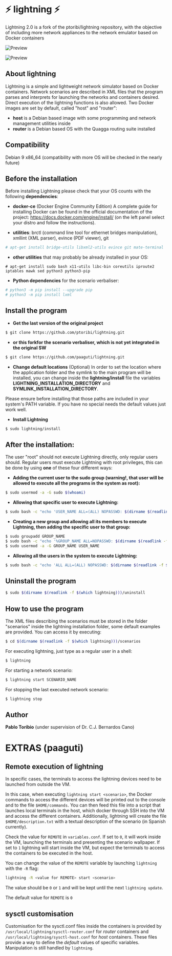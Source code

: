 # :zap: lightning :zap:
Lightning 2.0 is a fork of the ptoribi/lightning repository, with the objective of 
including more network appliances to the network emulator based on Docker containers

![Preview](https://raw.githubusercontent.com/ptoribi/lightning/master/screenshots/screenshot1.png)

![Preview](https://raw.githubusercontent.com/ptoribi/lightning/master/screenshots/screenshot2.png)

## About lightning
Lightning is a simple and lightweight network simulator based on Docker containers.
Network scenarios are described in XML files that the program parses and interprets
for launching the networks and containers desired. Direct execution of the lightning functions is also
allowed.
Two Docker images are set by default, called "host" and "router":
*  **host** is a Debian based image with some programming and network management utilities inside
*  **router** is a Debian based OS with the Quagga routing suite installed

## Compatibility
Debian 9 x86_64 (compatibility with more OS will be checked in the nearly future)

## Before the installation
Before installing Lightning please check that your OS counts with the following **dependencies**:

* **docker-ce** (Docker Engine Community Edition)
A complete guide for installing Docker can be found in the official documentation of the project: https://docs.docker.com/engine/install/ (on the left panel select your distro and follow the instructions).

* **utilities**: brctl (command line tool for ethernet bridges manipulation), xmllint (XML parser), evince (PDF viewer), git
```bash
# apt-get install bridge-utils libxml2-utils evince git mate-terminal
```
* **other utilities** that may probably be already installed in your OS:
```
# apt-get install sudo bash x11-utils libc-bin coreutils iproute2 iptables mawk sed python3 python3-pip
```
* **Python dependencies** for the scenario verbaliser:
``` bash
# python3 -m pip install --upgrade pip
# python3 -m pip install lxml
```

## Install the program
* **Get the last version of the original project**
```bash
$ git clone https://github.com/ptoribi/lightning.git
```
* **or this forkfor the scenario verbaliser, which is not yet integrated in the original SW**
```bash
$ git clone https://github.com/paaguti/lightning.git
```

* **Change default locations** (Optional)
In order to set the location where the application folder and the symlink to the main program will be installed, you can change inside the **lightning/install** file the variables **LIGHTNING_INSTALLATION_DIRECTORY** and **SYMLINK_INSTALLATION_DIRECTORY**.

Please ensure before installing that those paths are included in your system's PATH variable. If you have no special needs the default values just work well.

* **Install Lightning**
```bash
$ sudo lightning/install
```

## After the installation:
The user "root" should not execute Lightning directly, only regular users should. Regular users must execute Lightning with root privileges, this can be done by using **one** of these four different ways:

* **Adding the current user to the sudo group (warning!, that user will be allowed to execute all the programs in the system as root):**
```bash
$ sudo usermod -a -G sudo $(whoami)
```
* **Allowing that specific user to execute Lightning:**
```bash
$ sudo bash -c "echo 'USER_NAME ALL=(ALL) NOPASSWD: $(dirname $(readlink -f $(which lightning)))"/lightning"' >> /etc/sudoers"
```
* **Creating a new group and allowing all its members to execute Lightning, then adding the specific user to that group:**
```bash
$ sudo groupadd GROUP_NAME
$ sudo bash -c "echo '%GROUP_NAME ALL=NOPASSWD: $(dirname $(readlink -f $(which lightning)))"/lightning"' >> /etc/sudoers"
$ sudo usermod -a -G GROUP_NAME USER_NAME
```
* **Allowing all the users in the system to execute Lightning:**
```bash
$ sudo bash -c "echo 'ALL ALL=(ALL) NOPASSWD: $(dirname $(readlink -f $(which lightning)))"/lightning"' >> /etc/sudoers"
```

## Uninstall the program
```bash
$ sudo $(dirname $(readlink -f $(which lightning)))/uninstall
```

## How to use the program
The XML files describing the scenarios must be stored in the folder "scenarios" inside
the lightning installation folder, some default examples are provided. You can access it by executing:
```bash
$ cd $(dirname $(readlink -f $(which lightning)))/scenarios
```
For executing lightning, just type as a regular user in a shell:
```bash
$ lightning
```
For starting a network scenario:
```bash
$ lightning start SCENARIO_NAME
```
For stopping the last executed network scenario:
```bash
$ lightning stop
```
## Author
**Pablo Toribio** (under supervision of Dr. C.J. Bernardos Cano)

# EXTRAS (paaguti)

## Remote execution of lightning

In specific cases, the terminals to access the lightning devices need to be launched from outside the VM.

In this case, when executing `lightning start <scenario>`, the Docker commands to access the different devices
will be printed out to the console and to the file `$HOME/commands`.
You can then feed this file into a script that launches local terminals in the host, which docker through SSH
into the VM and access the different containers.
Additionally, lightning will create the file `$HOME/description.txt` with a textual description of the scenario
(in Spanish currently).

Check the value for `REMOTE` in `variables.conf`. If set to `0`, it will work inside the VM, launching the terminals and presenting the scenario wallpaper. If set to `1` lightning will start inside the VM, but expect the terminals
to access the containers to be executed in the host.

You can change the value of the `REMOTE` variable by launching `lightning` with the `-R` flag:

``` bash
lightning -R <value for REMOTE> start <scenario>
```

The value should be `0` or `1`  and will be kept until the next `lightning update`.

The default value for `REMOTE` is `0`

## sysctl customisation

Customisation for the sysctl.conf files inside the containers is provided by `/usr/local/lightning/sysctl-router.conf` for *router* containers and `/usr/local/lightning/sysctl-host.conf` for *host* containers. These files provide a way to define the *default*  values of specific variables. Manipulation is still handled by `lightning`.
